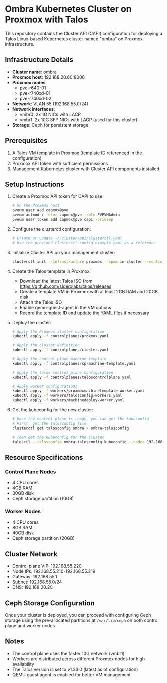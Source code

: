 # Ombra Kubernetes Cluster on Proxmox with Talos

This repository contains the Cluster API (CAPI) configuration for deploying a Talos Linux-based Kubernetes cluster named "ombra" on Proxmox infrastructure.

## Infrastructure Details

- **Cluster name**: ombra
- **Proxmox host**: 192.168.20.60:8006
- **Proxmox nodes**:
  - pve-r640-01
  - pve-r740xd-01
  - pve-r740xd-02
- **Network**: VLAN 55 (192.168.55.0/24)
- **Network interfaces**:
  - vmbr0: 2x 1G NICs with LACP
  - vmbr1: 2x 10G SFP NICs with LACP (used for this cluster)
- **Storage**: Ceph for persistent storage

## Prerequisites

1. A Talos VM template in Proxmox (template ID referenced in the configuration)
2. Proxmox API token with sufficient permissions
3. Management Kubernetes cluster with Cluster API components installed

## Setup Instructions

1. Create a Proxmox API token for CAPI to use:
   ```bash
   # On the Proxmox host
   pveum user add capmox@pve
   pveum aclmod / -user capmox@pve -role PVEVMAdmin
   pveum user token add capmox@pve capi -privsep
   ```

2. Configure the clusterctl configuration:
   ```bash
   # Create or update ~/.cluster-api/clusterctl.yaml
   # Use the provided clusterctl-config-example.yaml as a reference
   ```

3. Initialize Cluster API on your management cluster:
   ```bash
   clusterctl init --infrastructure proxmox --ipam in-cluster --control-plane talos --bootstrap talos
   ```

4. Create the Talos template in Proxmox:
   - Download the latest Talos ISO from https://github.com/siderolabs/talos/releases
   - Create a template VM in Proxmox with at least 2GB RAM and 20GB disk
   - Attach the Talos ISO
   - Enable qemu-guest-agent in the VM options
   - Record the template ID and update the YAML files if necessary

5. Deploy the cluster:
   ```bash
   # Apply the Proxmox cluster configuration
   kubectl apply -f controlplanes/proxmox.yaml
   
   # Apply the cluster definition
   kubectl apply -f controlplanes/cluster.yaml
   
   # Apply the control plane machine template
   kubectl apply -f controlplanes/cp-machine-template.yaml
   
   # Apply the talos control plane configuration
   kubectl apply -f controlplanes/taloscontrolplane.yaml
   
   # Apply worker configurations
   kubectl apply -f workers/proxmoxmachinetemplate-worker.yaml
   kubectl apply -f workers/talosconfig-workers.yaml
   kubectl apply -f workers/machinedeploy-worker.yaml
   ```

6. Get the kubeconfig for the new cluster:
   ```bash
   # Once the control plane is ready, you can get the kubeconfig
   # First, get the talosconfig file
   clusterctl get talosconfig ombra > ombra-talosconfig
   
   # Then get the kubeconfig for the cluster
   talosctl --talosconfig ombra-talosconfig kubeconfig --nodes 192.168.55.220 -e 192.168.55.220
   ```

## Resource Specifications

### Control Plane Nodes
- 4 CPU cores
- 4GB RAM
- 30GB disk
- Ceph storage partition (10GB)

### Worker Nodes
- 4 CPU cores
- 8GB RAM
- 40GB disk
- Ceph storage partition (20GB)

## Cluster Network

- Control plane VIP: 192.168.55.220
- Node IPs: 192.168.55.210-192.168.55.219
- Gateway: 192.168.55.1
- Subnet: 192.168.55.0/24
- DNS: 192.168.20.20

## Ceph Storage Configuration

Once your cluster is deployed, you can proceed with configuring Ceph storage using the pre-allocated partitions at `/var/lib/ceph` on both control plane and worker nodes.

## Notes

- The control plane uses the faster 10G network (vmbr1)
- Workers are distributed across different Proxmox nodes for high availability
- The Talos version is set to v1.33.0 (latest as of configuration)
- QEMU guest agent is enabled for better VM management
